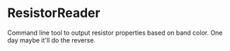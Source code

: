 # ResistorReader
Command line tool to output resistor properties based on band color. One day maybe it'll do the reverse.
